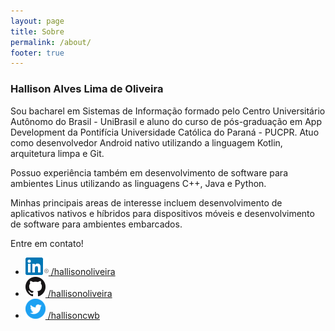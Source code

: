 ```yaml
---
layout: page
title: Sobre
permalink: /about/
footer: true
---
```

<h3>Hallison Alves Lima de Oliveira</h3>

Sou bacharel em Sistemas de Informação formado pelo Centro Universitário Autônomo do Brasil - UniBrasil e aluno do curso de pós-graduação em App Development da Pontifícia Universidade Católica do Paraná - PUCPR. Atuo como desenvolvedor Android nativo utilizando a linguagem Kotlin, arquitetura limpa e Git.

Possuo experiência também em desenvolvimento de software para ambientes Linus utilizando as linguagens C++, Java e Python.

Minhas principais areas de interesse incluem desenvolvimento de aplicativos nativos e híbridos para dispositivos móveis e desenvolvimento de software para ambientes embarcados.

Entre em contato!

<ul>
    <li class="social-media">
        <a href="https://www.linkedin.com/in/hallisonoliveira">
            <img src="/src/images/linkedin-color.png" />
             /hallisonoliveira
        </a>
    </li>
    <li class="social-media">
        <a href="https://github.com/hallisonoliveira">
            <img src="/src/images/github-black.png" />
            /hallisonoliveira
        </a>
    </li>
    <li class="social-media">
        <a href="https://twitter.com/hallisoncwb">
            <img src="/src/images/twitter-color.png" />
            /hallisoncwb
        </a>
    </li>
</ul>
